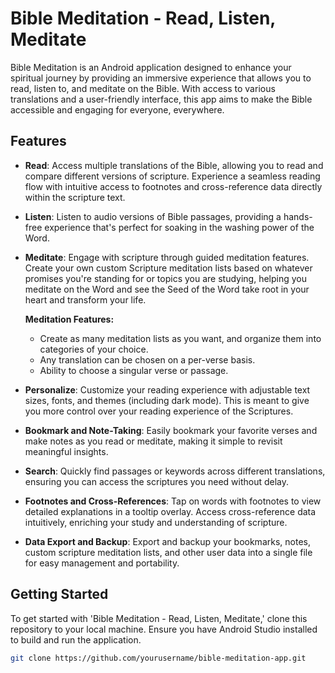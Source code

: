 # Bible Meditation - Read, Listen, Meditate

Bible Meditation is an Android application designed to enhance your spiritual journey by providing an immersive experience that allows you to read, listen to, and meditate on the Bible. With access to various translations and a user-friendly interface, this app aims to make the Bible accessible and engaging for everyone, everywhere.

## Features

- **Read**: Access multiple translations of the Bible, allowing you to read and compare different versions of scripture. Experience a seamless reading flow with intuitive access to footnotes and cross-reference data directly within the scripture text.

- **Listen**: Listen to audio versions of Bible passages, providing a hands-free experience that's perfect for soaking in the washing power of the Word.

- **Meditate**: Engage with scripture through guided meditation features. Create your own custom Scripture meditation lists based on whatever promises you're standing for or topics you are studying, helping you meditate on the Word and see the Seed of the Word take root in your heart and transform your life.
  
  **Meditation Features:**  
  - Create as many meditation lists as you want, and organize them into categories of your choice.
  - Any translation can be chosen on a per-verse basis.
  - Ability to choose a singular verse or passage.

- **Personalize**: Customize your reading experience with adjustable text sizes, fonts, and themes (including dark mode). This is meant to give you more control over your reading experience of the Scriptures.
  
- **Bookmark and Note-Taking**: Easily bookmark your favorite verses and make notes as you read or meditate, making it simple to revisit meaningful insights.

- **Search**: Quickly find passages or keywords across different translations, ensuring you can access the scriptures you need without delay.

- **Footnotes and Cross-References**: Tap on words with footnotes to view detailed explanations in a tooltip overlay. Access cross-reference data intuitively, enriching your study and understanding of scripture.

- **Data Export and Backup**: Export and backup your bookmarks, notes, custom scripture meditation lists, and other user data into a single file for easy management and portability.

## Getting Started

To get started with 'Bible Meditation - Read, Listen, Meditate,' clone this repository to your local machine. Ensure you have Android Studio installed to build and run the application.

```bash
git clone https://github.com/yourusername/bible-meditation-app.git
